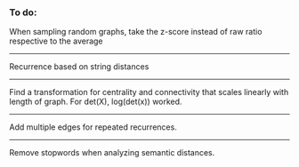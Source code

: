 ### To do:  

When sampling random graphs, take the z-score instead of raw ratio respective to the average

---

Recurrence based on string distances

---

Find a transformation for centrality and connectivity that scales linearly with length of graph.
For det(X), log(det(x)) worked.

---

Add multiple edges for repeated recurrences. 

---

Remove stopwords when analyzing semantic distances.

